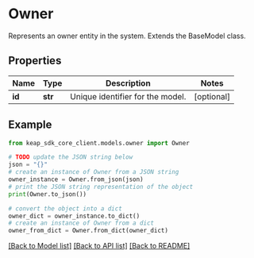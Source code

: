 # Owner

Represents an owner entity in the system. Extends the BaseModel class.

## Properties

Name | Type | Description | Notes
------------ | ------------- | ------------- | -------------
**id** | **str** | Unique identifier for the model. | [optional] 

## Example

```python
from keap_sdk_core_client.models.owner import Owner

# TODO update the JSON string below
json = "{}"
# create an instance of Owner from a JSON string
owner_instance = Owner.from_json(json)
# print the JSON string representation of the object
print(Owner.to_json())

# convert the object into a dict
owner_dict = owner_instance.to_dict()
# create an instance of Owner from a dict
owner_from_dict = Owner.from_dict(owner_dict)
```
[[Back to Model list]](../README.md#documentation-for-models) [[Back to API list]](../README.md#documentation-for-api-endpoints) [[Back to README]](../README.md)


